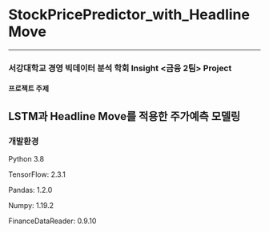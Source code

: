 # StockPricePredictor_with_HeadlineMove
---
### 서강대학교 경영 빅데이터 분석 학회 Insight <금융 2팀> Project
#### 프로젝트 주제

LSTM과 Headline Move를 적용한 주가예측 모델링
---
### 개발환경
Python 3.8

TensorFlow: 2.3.1

Pandas: 1.2.0

Numpy: 1.19.2

FinanceDataReader: 0.9.10
